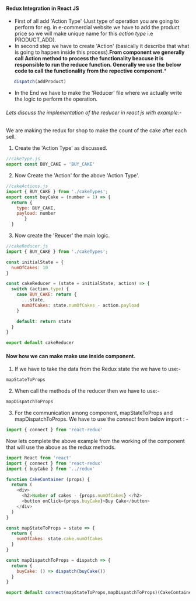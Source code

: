 #### Redux Integration in React JS
- First of all add 'Action Type' (Just type of operation you are going to perform for eg. in e-commercial website we have to add the product price so we will make unique name for this  *action type* i.e PRODUCT_ADD).
- In second step we have to create 'Action' (basically it describe that what is going to happen inside this process).**From component we generally call Action method to process the functionality beacuse it is responsible to run the reduce function. Generally we use the below code to call the functionality from the repective component.***
```javascript
   dispatch(addProduct)
``` 
- In the End we have to make the 'Reducer'  file where we actually write the logic to perform the operation.


######  Lets  discuss the implementation of the reducer in react js with example:-

We are making the redux for shop to make the count of the cake after each sell.


1.  Create the  'Action Type' as discussed.
```javascript
//cakeType.js
export const BUY_CAKE = 'BUY_CAKE'
```

2. Now Create the 'Action'  for the above 'Action Type'.
```javascript
//cakeActions.js
import { BUY_CAKE } from './cakeTypes';
export const buyCake = (number = 1) => {
  return {
    type: BUY_CAKE,
    payload: number
       }
  }
```

3. Now create the 'Reucer' the main logic.

```javascript
//cakeReducer.js
import { BUY_CAKE } from './cakeTypes';

const initialState = {
  numOfCakes: 10
}

const cakeReducer = (state = initialState, action) => {
  switch (action.type) {
    case BUY_CAKE: return {
      ...state,
      numOfCakes: state.numOfCakes - action.payload
    }

    default: return state
  }
}

export default cakeReducer
```

#### Now how we can make make use inside component.
1. If we have to take the data from the Redux state the we have to use:-
```javascript
mapStateToProps
```
2. When call the methods of the reducer then we have to use:-
```javascript
mapDispatchToProps
```
3. For the communication among component, mapStateToProps and mapDispatchToProps. We have to use the *connect*  from below import : -
```javascript
import { connect } from 'react-redux'
```

Now lets complete the above example from the working of the component that will use the aboue as the redux methods.
```javascript
import React from 'react'
import { connect } from 'react-redux'
import { buyCake } from '../redux'

function CakeContainer (props) {
  return (
    <div>
      <h2>Number of cakes - {props.numOfCakes} </h2>
      <button onClick={props.buyCake}>Buy Cake</button>
    </div>
  )
}

const mapStateToProps = state => {
  return {
    numOfCakes: state.cake.numOfCakes
  }
}

const mapDispatchToProps = dispatch => {
  return {
    buyCake: () => dispatch(buyCake())
  }
}

export default connect(mapStateToProps,mapDispatchToProps)(CakeContainer)
```





